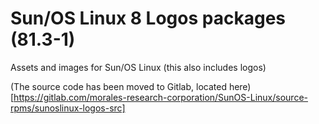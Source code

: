 # Sun/OS Linux 8 Logos packages (81.3-1)
Assets and images for Sun/OS Linux (this also includes logos)

(The source code has been moved to Gitlab, located here)
[https://gitlab.com/morales-research-corporation/SunOS-Linux/source-rpms/sunoslinux-logos-src]
